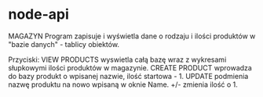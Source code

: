 # node-api
MAGAZYN
Program zapisuje i wyświetla dane o rodzaju i ilości produktów w "bazie danych" - tablicy obiektów.

Przyciski:
  VIEW PRODUCTS wyswietla całą bazę wraz z wykresami słupkowymi ilości produktów w magazynie.
  CREATE PRODUCT wprowadza do bazy produkt o wpisanej nazwie, ilość startowa - 1.
  UPDATE podmienia nazwę produktu na nowo wpisaną w oknie Name.
  +/- zmienia ilość o 1.

